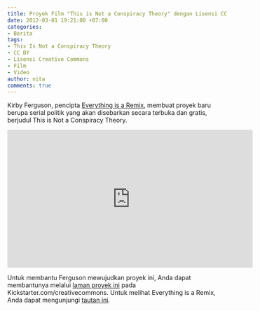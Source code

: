 ```yaml
---
title: Proyek Film "This is Not a Conspiracy Theory" dengan Lisensi CC BY
date: 2012-03-01 19:21:00 +07:00
categories:
- Berita
tags:
- This Is Not a Conspiracy Theory
- CC BY
- Lisensi Creative Commons
- Film
- Video
author: nita
comments: true
---
```


Kirby Ferguson, pencipta [Everything is a Remix](http://www.everythingisaremix.info/), membuat proyek baru berupa serial politik yang akan disebarkan secara terbuka dan gratis, berjudul This is Not a Conspiracy Theory.

<div class="embed-responsive embed-responsive-16by9"><iframe width="560" height="315" src="https://www.youtube.com/embed/5VmpDQs3WA0" frameborder="0" allowfullscreen></iframe></div>

Untuk membantu Ferguson mewujudkan proyek ini, Anda dapat membantunya melalui [laman proyek ini](http://www.kickstarter.com/projects/kirby/this-is-not-a-conspiracy-theory?ref=6gv0om) pada Kickstarter.com/creativecommons. Untuk melihat Everything is a Remix, Anda dapat mengunjungi [tautan ini](www.everythingisaremix.info).
